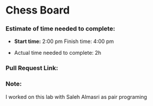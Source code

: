 # Chess Board

### Estimate of time needed to complete:

* **Start time:** 2:00 pm Finish time: 4:00 pm

* Actual time needed to complete: 2h

### Pull Request Link:


### Note:

I worked on this lab with Saleh Almasri as pair programing